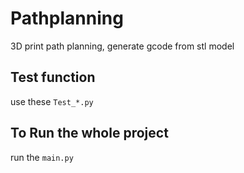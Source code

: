 # Pathplanning
3D print path planning, generate gcode from stl model
## Test function
use these ```Test_*.py```
## To Run the whole project
run the ```main.py```
